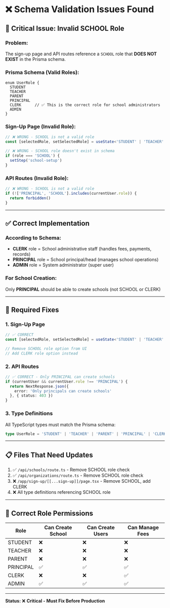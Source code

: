 # ❌ Schema Validation Issues Found

## 🚨 **Critical Issue: Invalid SCHOOL Role**

### **Problem:**
The sign-up page and API routes reference a `SCHOOL` role that **DOES NOT EXIST** in the Prisma schema.

### **Prisma Schema (Valid Roles):**
```prisma
enum UserRole {
  STUDENT
  TEACHER
  PARENT
  PRINCIPAL
  CLERK      // ✅ This is the correct role for school administrators
  ADMIN
}
```

### **Sign-Up Page (Invalid Role):**
```typescript
// ❌ WRONG - SCHOOL is not a valid role
const [selectedRole, setSelectedRole] = useState<'STUDENT' | 'TEACHER' | 'PARENT' | 'PRINCIPAL' | 'SCHOOL'>('STUDENT')

// ❌ WRONG - SCHOOL role doesn't exist in schema
if (role === 'SCHOOL') {
  setStep('school-setup')
}
```

### **API Routes (Invalid Role):**
```typescript
// ❌ WRONG - SCHOOL is not a valid role
if (!['PRINCIPAL', 'SCHOOL'].includes(currentUser.role)) {
  return forbidden()
}
```

---

## ✅ **Correct Implementation**

### **According to Schema:**
- **CLERK** role = School administrative staff (handles fees, payments, records)
- **PRINCIPAL** role = School principal/head (manages school operations)
- **ADMIN** role = System administrator (super user)

### **For School Creation:**
Only **PRINCIPAL** should be able to create schools (not SCHOOL or CLERK)

---

## 🔧 **Required Fixes**

### **1. Sign-Up Page**
```typescript
// ✅ CORRECT
const [selectedRole, setSelectedRole] = useState<'STUDENT' | 'TEACHER' | 'PARENT' | 'PRINCIPAL' | 'CLERK'>('STUDENT')

// Remove SCHOOL role option from UI
// Add CLERK role option instead
```

### **2. API Routes**
```typescript
// ✅ CORRECT - Only PRINCIPAL can create schools
if (currentUser && currentUser.role !== 'PRINCIPAL') {
  return NextResponse.json({ 
    error: 'Only principals can create schools' 
  }, { status: 403 })
}
```

### **3. Type Definitions**
All TypeScript types must match the Prisma schema:
```typescript
type UserRole = 'STUDENT' | 'TEACHER' | 'PARENT' | 'PRINCIPAL' | 'CLERK' | 'ADMIN'
```

---

## 📋 **Files That Need Updates**

1. ✅ `/api/schools/route.ts` - Remove SCHOOL role check
2. ✅ `/api/organizations/route.ts` - Remove SCHOOL role check  
3. ❌ `/app/sign-up/[[...sign-up]]/page.tsx` - Remove SCHOOL, add CLERK
4. ❌ All type definitions referencing SCHOOL role

---

## 🎯 **Correct Role Permissions**

| Role | Can Create School | Can Create Users | Can Manage Fees |
|------|-------------------|------------------|-----------------|
| STUDENT | ❌ | ❌ | ❌ |
| TEACHER | ❌ | ❌ | ❌ |
| PARENT | ❌ | ❌ | ❌ |
| PRINCIPAL | ✅ | ✅ | ✅ |
| CLERK | ❌ | ❌ | ✅ |
| ADMIN | ✅ | ✅ | ✅ |

---

**Status:** ❌ **Critical - Must Fix Before Production**
